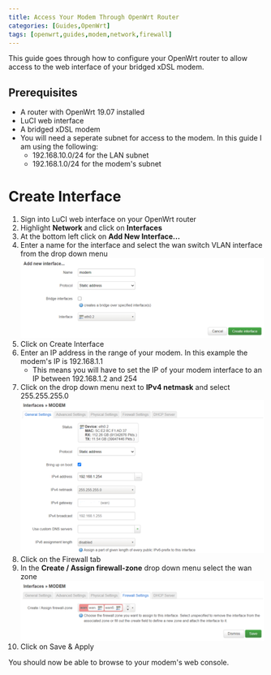 ```yaml
---
title: Access Your Modem Through OpenWrt Router
categories: [Guides,OpenWrt]
tags: [openwrt,guides,modem,network,firewall]
---
```


This guide goes through how to configure your OpenWrt router to allow access to the web interface of your bridged xDSL modem.

## Prerequisites
- A router with OpenWrt 19.07 installed
- LuCI web interface
- A bridged xDSL modem
- You will need a seperate subnet for access to the modem. In this guide I am using the following:
  - 192.168.10.0/24 for the LAN subnet
  - 192.168.1.0/24 for the modem's subnet

# Create Interface
1. Sign into LuCI web interface on your OpenWrt router
2. Highlight **Network** and click on **Interfaces**
3. At the bottom left click on **Add New Interface...**
4. Enter a name for the interface and select the wan switch VLAN interface from the drop down menu
![](/assets/img/2020-06-08-access-your-modem-through-openwrt-router/interface.png)
5. Click on Create Interface
6. Enter an IP address in the range of your modem. In this example the modem's IP is 192.168.1.1
    - This means you will have to set the IP of your modem interface to an IP between 192.168.1.2 and 254
7. Click on the drop down menu next to **IPv4 netmask** and select 255.255.255.0
![](/assets/img/2020-06-08-access-your-modem-through-openwrt-router/general.png)
8. Click on the Firewall tab
9. In the **Create / Assign firewall-zone** drop down menu select the wan zone
![](/assets/img/2020-06-08-access-your-modem-through-openwrt-router/firewall.png)
10. Click on Save & Apply

You should now be able to browse to your modem's web console.
